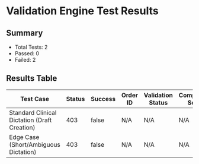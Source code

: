 # Validation Engine Test Results

## Summary

- Total Tests: 2
- Passed: 0
- Failed: 2

## Results Table

| Test Case | Status | Success | Order ID | Validation Status | Compliance Score | Expected | Passed |
|-----------|--------|---------|----------|-------------------|------------------|----------|--------|
| Standard Clinical Dictation (Draft Creation) | 403 | false | N/A | N/A | N/A | appropriate | ❌ |
| Edge Case (Short/Ambiguous Dictation) | 403 | false | N/A | N/A | N/A | needs_clarification | ❌ |
